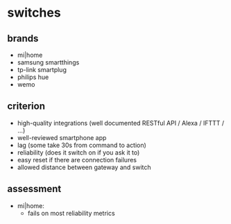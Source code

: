 # switches

## brands
- mi|home
- samsung smartthings
- tp-link smartplug
- philips hue
- wemo

## criterion
- high-quality integrations (well documented RESTful API / Alexa / IFTTT / ...)
- well-reviewed smartphone app
- lag (some take 30s from command to action)
- reliability (does it switch on if you ask it to)
- easy reset if there are connection failures
- allowed distance between gateway and switch

## assessment
- mi|home:
  - fails on most reliability metrics
